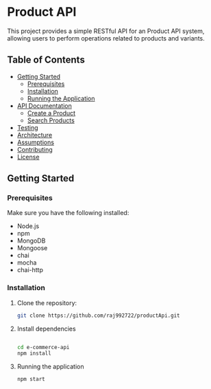 # Product API

This project provides a simple RESTful API for an Product API system, allowing users to perform operations related to products and variants.

## Table of Contents
- [Getting Started](#getting-started)
  - [Prerequisites](#prerequisites)
  - [Installation](#installation)
  - [Running the Application](#running-the-application)
- [API Documentation](#api-documentation)
  - [Create a Product](#create-a-product)
  - [Search Products](#search-products)
- [Testing](#testing)
- [Architecture](#architecture)
- [Assumptions](#assumptions)
- [Contributing](#contributing)
- [License](#license)

## Getting Started

### Prerequisites

Make sure you have the following installed:
- Node.js
- npm
- MongoDB
- Mongoose
- chai
- mocha
- chai-http

### Installation

1. Clone the repository:

   ```bash
   git clone https://github.com/raj992722/productApi.git

2. Install dependencies

    ```bash
    
   cd e-commerce-api
   npm install

3. Running the application

    ```bash
    npm start




